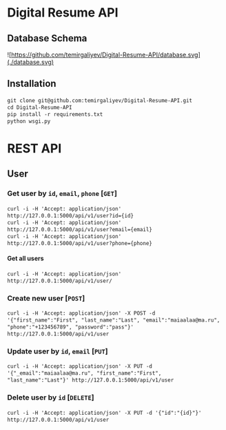 # Digital Resume API

## Database Schema
![https://github.com/temirgaliyev/Digital-Resume-API/database.svg](./database.svg)

## Installation
    git clone git@github.com:temirgaliyev/Digital-Resume-API.git
    cd Digital-Resume-API
    pip install -r requirements.txt
    python wsgi.py


# REST API

## User
### Get user by `id`, `email`, `phone` [`GET`]
    curl -i -H 'Accept: application/json' http://127.0.0.1:5000/api/v1/user?id={id}
    curl -i -H 'Accept: application/json' http://127.0.0.1:5000/api/v1/user?email={email}
    curl -i -H 'Accept: application/json' http://127.0.0.1:5000/api/v1/user?phone={phone}

#### Get all users
    curl -i -H 'Accept: application/json' http://127.0.0.1:5000/api/v1/user/

### Create new user [`POST`]
    curl -i -H 'Accept: application/json' -X POST -d '{"first_name":"First", "last_name":"Last", "email":"maiaalaa@ma.ru", "phone":"+123456789", "password":"pass"}' http://127.0.0.1:5000/api/v1/user

### Update user by `id`, `email` [`PUT`]
    curl -i -H 'Accept: application/json' -X PUT -d '{"_email":"maiaalaa@ma.ru", "first_name":"First", "last_name":"Last"}' http://127.0.0.1:5000/api/v1/user

### Delete user by `id` [`DELETE`]
    curl -i -H 'Accept: application/json' -X PUT -d '{"id":"{id}"}' http://127.0.0.1:5000/api/v1/user

